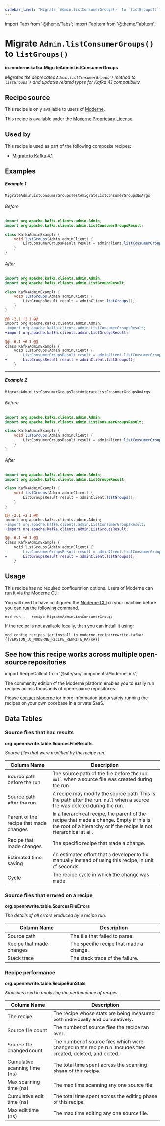 ```yaml
---
sidebar_label: "Migrate `Admin.listConsumerGroups()` to `listGroups()`"
---
```


import Tabs from '@theme/Tabs';
import TabItem from '@theme/TabItem';

# Migrate `Admin.listConsumerGroups()` to `listGroups()`

**io.moderne.kafka.MigrateAdminListConsumerGroups**

_Migrates the deprecated `Admin.listConsumerGroups()` method to `listGroups()` and updates related types for Kafka 4.1 compatibility._

## Recipe source

This recipe is only available to users of [Moderne](https://docs.moderne.io/).


This recipe is available under the [Moderne Proprietary License](https://docs.moderne.io/licensing/overview).


## Used by

This recipe is used as part of the following composite recipes:

* [Migrate to Kafka 4.1](/recipes/kafka/migratetokafka41.md)

## Examples
##### Example 1
`MigrateAdminListConsumerGroupsTest#migrateListConsumerGroupsNoArgs`


<Tabs groupId="beforeAfter">
<TabItem value="java" label="java">


###### Before
```java
import org.apache.kafka.clients.admin.Admin;
import org.apache.kafka.clients.admin.ListConsumerGroupsResult;

class KafkaAdminExample {
    void listGroups(Admin adminClient) {
        ListConsumerGroupsResult result = adminClient.listConsumerGroups();
    }
}
```

###### After
```java
import org.apache.kafka.clients.admin.Admin;
import org.apache.kafka.clients.admin.ListGroupsResult;

class KafkaAdminExample {
    void listGroups(Admin adminClient) {
        ListGroupsResult result = adminClient.listGroups();
    }
}
```

</TabItem>
<TabItem value="diff" label="Diff" >

```diff
@@ -2,1 +2,1 @@
import org.apache.kafka.clients.admin.Admin;
-import org.apache.kafka.clients.admin.ListConsumerGroupsResult;
+import org.apache.kafka.clients.admin.ListGroupsResult;

@@ -6,1 +6,1 @@
class KafkaAdminExample {
    void listGroups(Admin adminClient) {
-       ListConsumerGroupsResult result = adminClient.listConsumerGroups();
+       ListGroupsResult result = adminClient.listGroups();
    }
```
</TabItem>
</Tabs>

---

##### Example 2
`MigrateAdminListConsumerGroupsTest#migrateListConsumerGroupsNoArgs`


<Tabs groupId="beforeAfter">
<TabItem value="java" label="java">


###### Before
```java
import org.apache.kafka.clients.admin.Admin;
import org.apache.kafka.clients.admin.ListConsumerGroupsResult;

class KafkaAdminExample {
    void listGroups(Admin adminClient) {
        ListConsumerGroupsResult result = adminClient.listConsumerGroups();
    }
}
```

###### After
```java
import org.apache.kafka.clients.admin.Admin;
import org.apache.kafka.clients.admin.ListGroupsResult;

class KafkaAdminExample {
    void listGroups(Admin adminClient) {
        ListGroupsResult result = adminClient.listGroups();
    }
}
```

</TabItem>
<TabItem value="diff" label="Diff" >

```diff
@@ -2,1 +2,1 @@
import org.apache.kafka.clients.admin.Admin;
-import org.apache.kafka.clients.admin.ListConsumerGroupsResult;
+import org.apache.kafka.clients.admin.ListGroupsResult;

@@ -6,1 +6,1 @@
class KafkaAdminExample {
    void listGroups(Admin adminClient) {
-       ListConsumerGroupsResult result = adminClient.listConsumerGroups();
+       ListGroupsResult result = adminClient.listGroups();
    }
```
</TabItem>
</Tabs>


## Usage

This recipe has no required configuration options. Users of Moderne can run it via the Moderne CLI:
<Tabs groupId="projectType">


<TabItem value="moderne-cli" label="Moderne CLI">

You will need to have configured the [Moderne CLI](https://docs.moderne.io/user-documentation/moderne-cli/getting-started/cli-intro) on your machine before you can run the following command.

```shell title="shell"
mod run . --recipe MigrateAdminListConsumerGroups
```

If the recipe is not available locally, then you can install it using:
```shell
mod config recipes jar install io.moderne.recipe:rewrite-kafka:{{VERSION_IO_MODERNE_RECIPE_REWRITE_KAFKA}}
```
</TabItem>
</Tabs>

## See how this recipe works across multiple open-source repositories

import RecipeCallout from '@site/src/components/ModerneLink';

<RecipeCallout link="https://app.moderne.io/recipes/io.moderne.kafka.MigrateAdminListConsumerGroups" />

The community edition of the Moderne platform enables you to easily run recipes across thousands of open-source repositories.

Please [contact Moderne](https://moderne.io/product) for more information about safely running the recipes on your own codebase in a private SaaS.
## Data Tables

<Tabs groupId="data-tables">
<TabItem value="org.openrewrite.table.SourcesFileResults" label="SourcesFileResults">

### Source files that had results
**org.openrewrite.table.SourcesFileResults**

_Source files that were modified by the recipe run._

| Column Name | Description |
| ----------- | ----------- |
| Source path before the run | The source path of the file before the run. `null` when a source file was created during the run. |
| Source path after the run | A recipe may modify the source path. This is the path after the run. `null` when a source file was deleted during the run. |
| Parent of the recipe that made changes | In a hierarchical recipe, the parent of the recipe that made a change. Empty if this is the root of a hierarchy or if the recipe is not hierarchical at all. |
| Recipe that made changes | The specific recipe that made a change. |
| Estimated time saving | An estimated effort that a developer to fix manually instead of using this recipe, in unit of seconds. |
| Cycle | The recipe cycle in which the change was made. |

</TabItem>

<TabItem value="org.openrewrite.table.SourcesFileErrors" label="SourcesFileErrors">

### Source files that errored on a recipe
**org.openrewrite.table.SourcesFileErrors**

_The details of all errors produced by a recipe run._

| Column Name | Description |
| ----------- | ----------- |
| Source path | The file that failed to parse. |
| Recipe that made changes | The specific recipe that made a change. |
| Stack trace | The stack trace of the failure. |

</TabItem>

<TabItem value="org.openrewrite.table.RecipeRunStats" label="RecipeRunStats">

### Recipe performance
**org.openrewrite.table.RecipeRunStats**

_Statistics used in analyzing the performance of recipes._

| Column Name | Description |
| ----------- | ----------- |
| The recipe | The recipe whose stats are being measured both individually and cumulatively. |
| Source file count | The number of source files the recipe ran over. |
| Source file changed count | The number of source files which were changed in the recipe run. Includes files created, deleted, and edited. |
| Cumulative scanning time (ns) | The total time spent across the scanning phase of this recipe. |
| Max scanning time (ns) | The max time scanning any one source file. |
| Cumulative edit time (ns) | The total time spent across the editing phase of this recipe. |
| Max edit time (ns) | The max time editing any one source file. |

</TabItem>

</Tabs>
